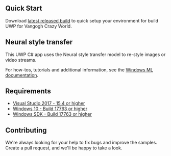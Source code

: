 ## Quick Start
Download <a href="https://github.com/acerwebai/VangoghCrazyWorld-UWP/releases/download/v0.3/VangoghCrazyWorld_UWP_20190311.zip">latest released build</a> to quick setup your environment for build UWP for Vangogh Crazy World.

## Neural style transfer
This UWP C# app uses the Neural style transfer model to re-style images or video streams. 

For how-tos, tutorials and additional information, see the [Windows ML documentation](https://docs.microsoft.com/windows/ai/).

## Requirements

- [Visual Studio 2017 - 15.4 or higher](https://developer.microsoft.com/en-us/windows/downloads)
- [Windows 10 - Build 17763 or higher](https://www.microsoft.com/en-us/software-download/windowsinsiderpreviewiso)
- [Windows SDK - Build 17763 or higher](https://www.microsoft.com/en-us/software-download/windowsinsiderpreviewSDK)


## Contributing

We're always looking for your help to fix bugs and improve the samples. Create a pull request, and we'll be happy to take a look.

